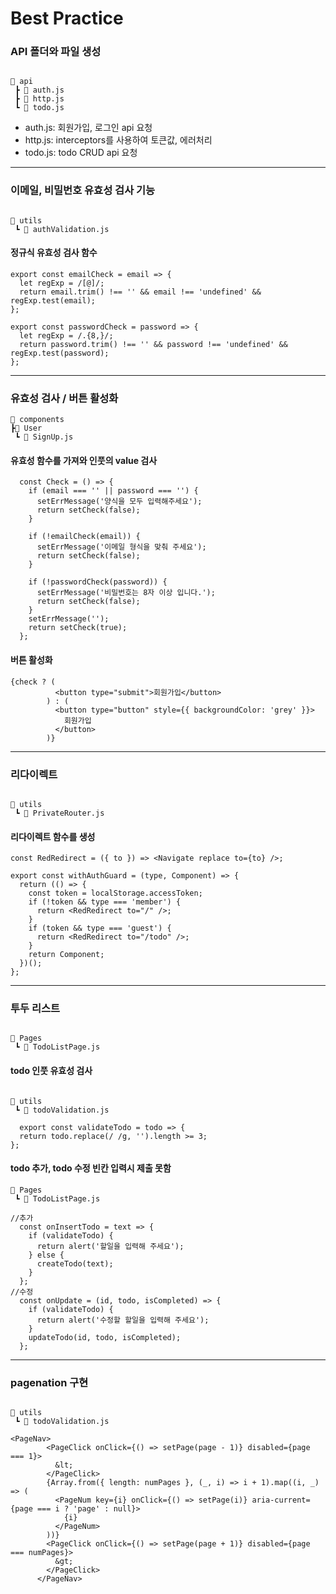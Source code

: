 # Best Practice

### API 폴더와 파일 생성

```

📂 api
 ┣ 📜 auth.js
 ┣ 📜 http.js
 ┗ 📜 todo.js

```

- auth.js: 회원가입, 로그인 api 요청
- http.js: interceptors를 사용하여 토큰값, 에러처리
- todo.js: todo CRUD api 요청

---

### 이메일, 비밀번호 유효성 검사 기능

```

📂 utils
 ┗ 📜 authValidation.js

```

#### 정규식 유효성 검사 함수

```
export const emailCheck = email => {
  let regExp = /[@]/;
  return email.trim() !== '' && email !== 'undefined' && regExp.test(email);
};

export const passwordCheck = password => {
  let regExp = /.{8,}/;
  return password.trim() !== '' && password !== 'undefined' && regExp.test(password);
};

```

---

### 유효성 검사 / 버튼 활성화

```
📂 components
┣📂 User
 ┗ 📜 SignUp.js

```

#### 유효성 함수를 가져와 인풋의 value 검사

```
  const Check = () => {
    if (email === '' || password === '') {
      setErrMessage('양식을 모두 입력해주세요');
      return setCheck(false);
    }

    if (!emailCheck(email)) {
      setErrMessage('이메일 형식을 맞춰 주세요');
      return setCheck(false);
    }

    if (!passwordCheck(password)) {
      setErrMessage('비밀번호는 8자 이상 입니다.');
      return setCheck(false);
    }
    setErrMessage('');
    return setCheck(true);
  };
```

#### 버튼 활성화

```
{check ? (
          <button type="submit">회원가입</button>
        ) : (
          <button type="button" style={{ backgroundColor: 'grey' }}>
            회원가입
          </button>
        )}
```

---

### 리다이렉트

```

📂 utils
 ┗ 📜 PrivateRouter.js

```

#### 리다이렉트 함수를 생성

```
const RedRedirect = ({ to }) => <Navigate replace to={to} />;

export const withAuthGuard = (type, Component) => {
  return (() => {
    const token = localStorage.accessToken;
    if (!token && type === 'member') {
      return <RedRedirect to="/" />;
    }
    if (token && type === 'guest') {
      return <RedRedirect to="/todo" />;
    }
    return Component;
  })();
};
```

---

### 투두 리스트

```

📂 Pages
 ┗ 📜 TodoListPage.js

```

#### todo 인풋 유효성 검사

```

📂 utils
 ┗ 📜 todoValidation.js

```

```
  export const validateTodo = todo => {
  return todo.replace(/ /g, '').length >= 3;
};

```

#### todo 추가, todo 수정 빈칸 입력시 제출 못함

```
📂 Pages
 ┗ 📜 TodoListPage.js

```

```
//추가
  const onInsertTodo = text => {
    if (validateTodo) {
      return alert('할일을 입력해 주세요');
    } else {
      createTodo(text);
    }
  };
//수정
  const onUpdate = (id, todo, isCompleted) => {
    if (validateTodo) {
      return alert('수정할 할일을 입력해 주세요');
    }
    updateTodo(id, todo, isCompleted);
  };
```

---

### pagenation 구현

```

📂 utils
 ┗ 📜 todoValidation.js

```

```
<PageNav>
        <PageClick onClick={() => setPage(page - 1)} disabled={page === 1}>
          &lt;
        </PageClick>
        {Array.from({ length: numPages }, (_, i) => i + 1).map((i, _) => (
          <PageNum key={i} onClick={() => setPage(i)} aria-current={page === i ? 'page' : null}>
            {i}
          </PageNum>
        ))}
        <PageClick onClick={() => setPage(page + 1)} disabled={page === numPages}>
          &gt;
        </PageClick>
      </PageNav>
```
